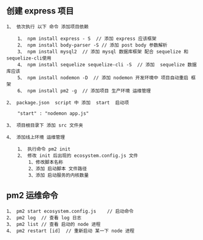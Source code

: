 ﻿## 创建 express 项目

    1、 依次执行 以下 命令 添加项目依赖

        1、 npm install express - S  // 添加 express 应该框架
        2、 npm install body-parser -S // 添加 post body 参数解析
        3、 npm install mysql2  // 添加 mysql 数据库框架 配合 sequelize 和 sequelize-cli使用
        4、 npm install sequelize sequelize-cli -S  // 添加  sequelize 数据库应该
        5、 npm install nodemon -D  // 添加 nodemon 开发环境中 项目自动重启 框架
        6、 npm install pm2 -g  // 添加项目 生产环境 运维管理
        
    2、 package.json  script 中 添加  start  启动项
        
        "start" : "nodemon app.js"   
        
    3、 项目根目录下 添加 src 文件夹
    
    4、 添加线上环境 运维管理
        
        1、 执行命令 pm2 init
        2、 修改 init 后出现的 ecosystem.config.js 文件
            1、修改脚本名称
            2、添加 启动脚本 文件路径
            3、添加 启动服务的内核数量   
        
## pm2 运维命令

    1、 pm2 start ecosystem.config.js    // 启动命令
    2、 pm2 log  // 查看 log 日志
    3、 pm2 list // 查看 启动的 node 进程
    4、 pm2 restart [id]  // 重新启动 某一下 node 进程
